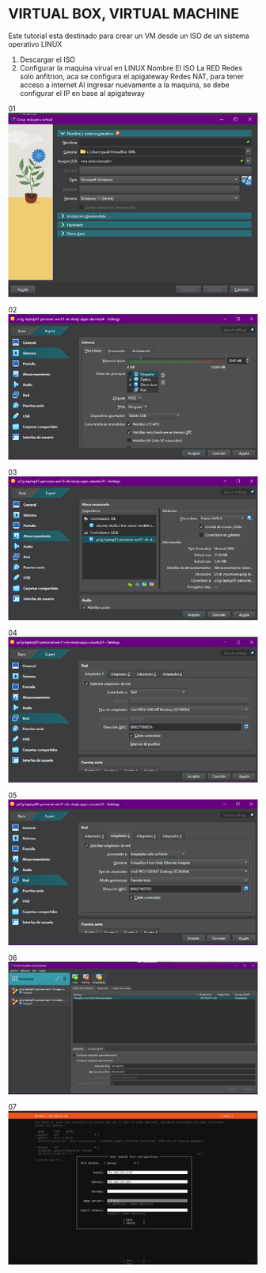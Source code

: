 # VIRTUAL BOX,  VIRTUAL MACHINE

Este tutorial esta destinado para crear un VM desde un ISO de un sistema operativo LINUX

1. Descargar el ISO
2. Configurar la maquina virual en LINUX
  Nombre
  El ISO
  La RED
    Redes solo anfitrion, aca se configura el apigateway
    Redes NAT, para tener acceso a internet
  Al ingresar nuevamente a la maquina, se debe configurar el IP en base al apigateway

01
![alt text](resources/install_parte01.png)

02
![alt text](resources/install_parte02.png)

03
![alt text](resources/install_parte03.png)

04
![alt text](resources/install_parte04.png)

05
![alt text](resources/install_parte05.png)

06
![alt text](resources/install_parte06.png)

07
![alt text](resources/install_parte07.png)


